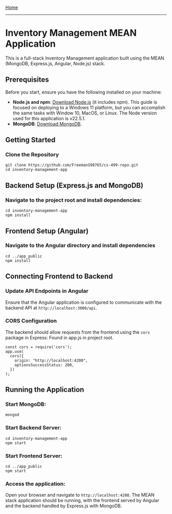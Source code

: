 [Home](https://freemans98765.github.io/cs-499-repo/)

---

# Inventory Management MEAN Application

This is a full-stack Inventory Management application built using the MEAN (MongoDB, Express.js, Angular, Node.js) stack.

## Prerequisites

Before you start, ensure you have the following installed on your machine:

- **Node.js and npm**: [Download Node.js](https://nodejs.org/en/download) (it includes npm). This guide is focused on deploying to a Windows 11 platform, but you can accomplish the same tasks with Window 10, MacOS, or Linux. The Node version used for this application is v22.5.1.
- **MongoDB**: [Download MongoDB](https://www.mongodb.com/try/download/community).

## Getting Started

### Clone the Repository

```
git clone https://github.com/FreemanS98765/cs-499-repo.git
cd inventory-management-app
```

## Backend Setup (Express.js and MongoDB)

### Navigate to the project root and install dependencies:
```
cd inventory-management-app
npm install
```

## Frontend Setup (Angular)

### Navigate to the Angular directory and install dependencies
```
cd ../app_public
npm install
```

## Connecting Frontend to Backend

### Update API Endpoints in Angular
Ensure that the Angular application is configured to communicate with the backend API at `http://localhost:3000/api`.

### CORS Configuration
The backend should allow requests from the frontend using the `cors` package in Express:
Found in app.js in project root.
```
const cors = require('cors');
app.use(
  cors({
    origin: "http://localhost:4200",
    optionsSuccessStatus: 200,
  })
);
```

## Running the Application

### Start MongoDB:
```
mongod
```

### Start Backend Server:
```
cd inventory-management-app
npm start
```

### Start Frontend Server:
```
cd ../app_public
npm start
```

### Access the application:
Open your browser and navigate to `http://localhost:4200`. The MEAN stack application should be running, with the frontend served by Angular and the backend handled by Express.js with MongoDB.
